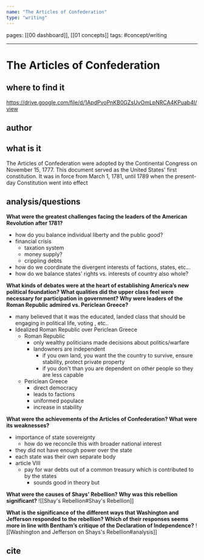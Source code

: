 ```yaml
---
name: "The Articles of Confederation"
type: "writing"
---
```

pages: [[00 dashboard]], [[01 concepts]]
tags: #concept/writing 

___

# The Articles of Confederation 

## where to find it
https://drive.google.com/file/d/1ApdPvoPnKB0GZsUvOmLpNRCA4KPuab4I/view

## author


## what is it
The Articles of Confederation were adopted by the Continental Congress on November 15, 1777. This document served as the United States' first constitution. It was in force from March 1, 1781, until 1789 when the present-day Constitution went into effect


## analysis/questions
**What were the greatest challenges facing the leaders of the American Revolution after 1781?** 
- how do you balance individual liberty and the public good?
- financial crisis 
	- taxation system 
	- money supply?
	- crippling debts 
- how do we coordinate the divergent interests of factions, states, etc...
- how do we balance states' rights vs. interests of country also whole?

**What kinds of debates were at the heart of establishing America’s new political foundation? What qualities did the upper class feel were necessary for participation in government? Why were leaders of the Roman Republic admired vs. Periclean Greece?**
- many believed that it was the educated, landed class that should be engaging in political life, voting , etc..
- Idealized Roman Republic over Periclean Greece
	- Roman Republic
		- only wealthy politicians made decisions about politics/warfare
		- landowners are independent 
			- if you own land, you want the the country to survive, ensure stability, protect private property
			- if you don't than you are dependent on other people so they are less capable
	- Periclean Greece
		- direct democracy 
		- leads to factions
		- uniformed populace
		- increase in stability 

**What were the achievements of the Articles of Confederation? What were its weaknesses?** 
- importance of state sovereignty
	- how do we reconcile this with broader national interest 
- they did not have enough power over the state
- each state was their own separate body
- article VIII 
	- pay for war debts out of a common treasury which is contributed to by the states
		- sounds good in theory but 

**What were the causes of Shays’ Rebellion? Why was this rebellion significant?** 
![[Shay's Rebellion#Shay's Rebellion]]

**What is the significance of the different ways that Washington and Jefferson responded to the rebellion? Which of their responses seems more in line with Bentham’s critique of the Declaration of Independence?**
![[Washington and Jefferson on Shays's Rebellion#analysis]]


## cite

